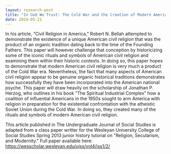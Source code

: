```yaml
---
layout: research-post
title: "In God We Trust: The Cold War and the Creation of Modern American Civil Religion"
date: 2019-05-21
---
```

In his article, “Civil Religion in America,” Robert N. Bellah attempted to demonstrate the existence of a unique American civil religion that was the product of an organic tradition dating back to the time of the Founding Fathers. This paper will however challenge that conception by historicizing some of the iconic rituals and symbols of American civil religion and examining them within their historic contexts. In doing so, this paper hopes to demonstrate that modern American civil religion is very much a product of the Cold War era. Nevertheless, the fact that many aspects of American civil religion appear to be genuine organic historical traditions demonstrates how successfully they have been incorporated into the American national psyche. This paper will draw heavily on the scholarship of Jonathan P. Herzog, who outlines in his book “The Spiritual Industrial Complex” how a coalition of influential Americans in the 1950s sought to arm America with religion in preparation for the existential confrontation with the atheistic Soviet Union during the Cold War. In doing so, they created many of the rituals and symbols of modern American civil religion. 

This article published in The Undergraduate Journal of Social Studies is adapted from a class paper writter for the Wesleyan University College of Social Studies Spring 2013 junior history tutorial on "Religion, Secularism, and Modernity." Full paper available here: https://wesscholar.wesleyan.edu/ujss/vol4/iss1/2/
